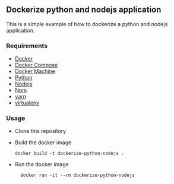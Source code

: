 ## Dockerize python and nodejs application

This is a simple example of how to dockerize a python and nodejs application.

### Requirements

- [Docker](https://docs.docker.com/installation/)
- [Docker Compose](https://docs.docker.com/compose/install/)
- [Docker Machine](https://docs.docker.com/machine/install-machine/)
- [Python](https://www.python.org/downloads/)
- [Nodejs](https://nodejs.org/en/download/)
- [Npm](https://www.npmjs.com/get-npm)
- [yarn](https://yarnpkg.com/en/docs/install)
- [virtualenv](https://virtualenv.pypa.io/en/stable/installation/)

### Usage

- Clone this repository

- Build the docker image

  ```
  docker build -t dockerize-python-nodejs .
  ```

- Run the docker image

  ```
    docker run -it --rm dockerize-python-nodejs
  ```
